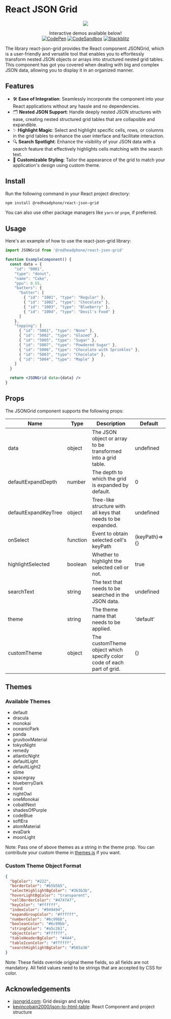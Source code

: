 # React JSON Grid

<p align="center">
  <img src="https://raw.githubusercontent.com/RedHeadphone/react-json-grid/refs/heads/master/images/github-banner.png">
</p>

<p align="center">
  Interactive demos available below!<br>
  <a href="https://codepen.io/redheadphone/pen/rNoyrgW"><img alt="CodePen" src="https://img.shields.io/badge/CodePen-8A2BE2?logo=codepen"></a>
  <a href="https://codesandbox.io/s/react-json-grid-demo-7ymdg3"><img alt="CodeSandbox" src="https://img.shields.io/badge/CodeSandbox-4ea94b?logo=codesandbox"></a>
  <a href="https://stackblitz.com/edit/react-json-grid-7hyzqq"><img alt="Stackblitz" src="https://img.shields.io/badge/Stackblitz-blue?logo=stackblitz"></a>
</p>


The library react-json-grid provides the React component JSONGrid, which is a user-friendly and versatile tool that enables you to effortlessly transform nested JSON objects or arrays into structured nested grid tables. This component has got you covered when dealing with big and complex JSON data, allowing you to display it in an organized manner.

## Features

- 🛠️ **Ease of Integration**: Seamlessly incorporate the component into your React applications without any hassle and no dependencies.
- 🗂️ **Nested JSON Support**: Handle deeply nested JSON structures with ease, creating nested structured grid tables that are collapsible and expandible.
- ✨ **Highlight Magic**: Select and highlight specific cells, rows, or columns in the grid tables to enhance the user interface and facilitate interaction.
- 🔍 **Search Spotlight**: Enhance the visibility of your JSON data with a search feature that effectively highlights cells matching with the search text.
- 🎨 **Customizable Styling**: Tailor the appearance of the grid to match your application's design using custom theme.

## Install

Run the following command in your React project directory:

```bash
npm install @redheadphone/react-json-grid
```

You can also use other package managers like `yarn` or `pnpm`, if preferred.

## Usage

Here's an example of how to use the react-json-grid library:

```jsx
import JSONGrid from '@redheadphone/react-json-grid'

function ExampleComponent() {
  const data = {
    "id": "0001",
    "type": "donut",
    "name": "Cake",
    "ppu": 0.55,
    "batters": {
      "batter": [
        { "id": "1001", "type": "Regular" },
        { "id": "1002", "type": "Chocolate" },
        { "id": "1003", "type": "Blueberry" },
        { "id": "1004", "type": "Devil's Food" }
      ]
    },
    "topping": [
      { "id": "5001", "type": "None" },
      { "id": "5002", "type": "Glazed" },
      { "id": "5005", "type": "Sugar" },
      { "id": "5007", "type": "Powdered Sugar" },
      { "id": "5006", "type": "Chocolate with Sprinkles" },
      { "id": "5003", "type": "Chocolate" },
      { "id": "5004", "type": "Maple" }
    ]
  }

  return <JSONGrid data={data} />
}
```

## Props

The JSONGrid component supports the following props:

| Name                  | Type     | Description                                                           | Default       |
| --------------------- | -------- | --------------------------------------------------------------------- | ------------- |
| data                  | object   | The JSON object or array to be transformed into a grid table.         | undefined     |
| defaultExpandDepth    | number   | The depth to which the grid is expanded by default.                   | 0             |
| defaultExpandKeyTree  | object   | Tree-like structure with all keys that needs to be expanded.          | undefined     |
| onSelect              | function | Event to obtain selected cell's keyPath                               | (keyPath)=>{} |
| highlightSelected     | boolean  | Whether to highlight the selected cell or not.                        | true          |
| searchText            | string   | The text that needs to be searched in the JSON data.                  | undefined     |
| theme                 | string   | The theme name that needs to be applied.                              | 'default'     |
| customTheme           | object   | The customTheme object which specify color code of each part of grid. | {}            |

## Themes

### Available Themes

- default
- dracula
- monokai
- oceanicPark
- panda
- gruvboxMaterial
- tokyoNight
- remedy
- atlanticNight
- defaultLight
- defaultLight2
- slime
- spacegray
- blueberryDark
- nord
- nightOwl
- oneMonokai
- cobaltNext
- shadesOfPurple
- codeBlue
- softEra
- atomMaterial
- evaDark
- moonLight

Note: Pass one of above themes as a string in the theme prop. You can contribute your custom theme in [themes.js](https://github.com/RedHeadphone/react-json-grid/blob/master/src/themes.ts) if you want.

### Custom Theme Object Format

```json
{
  "bgColor": "#222",
  "borderColor": "#b5b5b5",
  "selectHighlightBgColor": "#3b3b3b",
  "hoverLightBgColor": "transparent",
  "cellBorderColor": "#474747",
  "keyColor": "#ffffff",
  "indexColor": "#949494",
  "expandGroupColor": "#ffffff",
  "numberColor": "#6c99bb",
  "booleanColor": "#6c99bb",
  "stringColor": "#a5c261",
  "objectColor": "#ffffff",
  "tableHeaderBgColor": "#444",
  "tableIconColor": "#ffffff",
  "searchHighlightBgColor": "#565a36"
}
```

Note: These fields override original theme fields, so all fields are not mandatory. All field values need to be strings that are accepted by CSS for color.

## Acknowledgements

- [jsongrid.com](https://jsongrid.com/json-grid): Grid design and styles
- [kevincobain2000/json-to-html-table](https://github.com/kevincobain2000/json-to-html-table): React Component and project structure